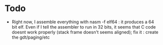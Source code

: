 # Todo

- Right now, I assemble everything with nasm -f elf64 : it produces a 64 bit elf. Even if I tell the assembler to run in 32 bits,
it seems that C code doesnt work properly (stack frame doesn't seems aligned); fix it : create the gdt/paging/etc
